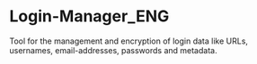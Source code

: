 # Login-Manager_ENG
Tool for the management and encryption of login data like URLs, usernames, email-addresses, passwords and metadata.

